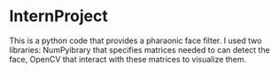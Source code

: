 # InternProject
This is a python code that provides a pharaonic face filter. I used two libraries: NumPyibrary that specifies matrices needed to can detect the face, OpenCV that interact with these matrices to visualize them.
